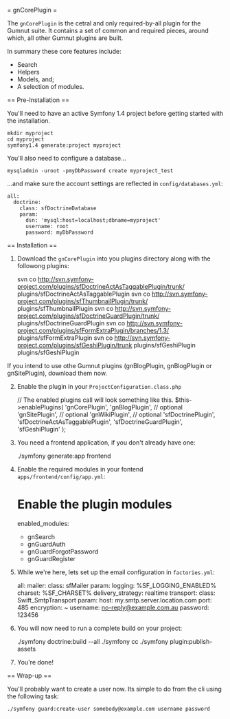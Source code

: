 = gnCorePlugin =

The `gnCorePlugin` is the cetral and only required-by-all plugin for the Gumnut suite. It contains a set of common and required pieces, around which, all other Gumnut plugins are built.

In summary these core features include:

 * Search
 * Helpers
 * Models, and;
 * A selection of modules.

== Pre-Installation ==

You'll need to have an active Symfony 1.4 project before getting started with the installation.

    mkdir myproject
    cd myproject
    symfony1.4 generate:project myproject

You'll also need to configure a database...

    mysqladmin -uroot -pmyDbPassword create myproject_test

...and make sure the account settings are reflected in `config/databases.yml`:

    all:
      doctrine:
        class: sfDoctrineDatabase
        param:
          dsn: 'mysql:host=localhost;dbname=myproject'
          username: root
          password: myDbPassword

== Installation ==

1. Download the `gnCorePlugin` into you plugins directory along with the followong plugins:

    svn co http://svn.symfony-project.com/plugins/sfDoctrineActAsTaggablePlugin/trunk/ plugins/sfDoctrineActAsTaggablePlugin
    svn co http://svn.symfony-project.com/plugins/sfThumbnailPlugin/trunk/ plugins/sfThumbnailPlugin
    svn co http://svn.symfony-project.com/plugins/sfDoctrineGuardPlugin/trunk/ plugins/sfDoctrineGuardPlugin
    svn co http://svn.symfony-project.com/plugins/sfFormExtraPlugin/branches/1.3/ plugins/sfFormExtraPlugin
    svn co http://svn.symfony-project.com/plugins/sfGeshiPlugin/trunk plugins/sfGeshiPlugin plugins/sfGeshiPlugin

If you intend to use othe Gumnut plugins (gnBlogPlugin, gnBlogPlugin or gnSitePlugin), download them now.

2. Enable the plugin in your `ProjectConfiguration.class.php`

    // The enabled plugins call will look something like this.
    $this->enablePlugins(
            'gnCorePlugin',
            'gnBlogPlugin',     // optional
            'gnSitePlugin',     // optional
            'gnWikiPlugin',     // optional
            'sfDoctrinePlugin',
            'sfDoctrineActAsTaggablePlugin',
            'sfDoctrineGuardPlugin',
            'sfGeshiPlugin'
            );

3. You need a frontend application, if you don't already have one:

    ./symfony generate:app frontend

4. Enable the required modules in your fontend `apps/frontend/config/app.yml`:

    # Enable the plugin modules
    enabled_modules:
      - gnSearch
      - gnGuardAuth
      - gnGuardForgotPassword
      - gnGuardRegister

5. While we're here, lets set up the email configuration in `factories.yml`:

    all:
      mailer:
        class: sfMailer
        param:
          logging:           %SF_LOGGING_ENABLED%
          charset:           %SF_CHARSET%
          delivery_strategy: realtime
          transport:
            class: Swift_SmtpTransport
            param:
              host:       my.smtp.server.location.com
              port:       485
              encryption: ~
              username:   no-reply@example.com.au
              password:   123456

6. You will now need to run a complete build on your project:

    ./symfony doctrine:build --all
    ./symfony cc
    ./symfony plugin:publish-assets

7. You're done!

== Wrap-up ==

You'll probably want to create a user now. Its simple to do from the cli using the following task:

    ./symfony guard:create-user somebody@example.com username password

